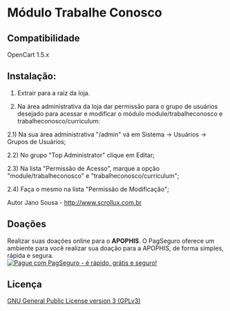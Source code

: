 <h1>Módulo Trabalhe Conosco</h1>

<h2>Compatibilidade</h2>

OpenCart 1.5.x
<h2>Instalação:</h2>

1) Extrair para a raiz da loja.

2) Na área administrativa da loja dar permissão para o grupo de usuários desejado para acessar e modificar o módulo module/trabalheconosco e trabalheconosco/curriculum:

2.1) Na sua área administrativa "/admin" vá em Sistema -> Usuários -> Grupos de Usuários;

2.2) No grupo "Top Administrator" clique em Editar;

2.3) Na lista "Permissão de Acesso", marque a opção "module/trabalheconosco" e "trabalheconosco/curriculum";

2.4) Faça o mesmo na lista "Permissão de Modificação";

Autor Jano Sousa - http://www.scrollux.com.br
<h2>Doações</h2>
Realizar suas doações online para o <b>APOPHIS</b>. O PagSeguro oferece um ambiente para você realizar sua doação para a APOPHIS, de forma simples, rápida e segura.<br />
<a href="https://pagseguro.uol.com.br/checkout/doacao.jhtml?email_cobranca=suporte@apophis.com.br&moeda=BRL" target="_blank"><img src="https://p.simg.uol.com.br/out/pagseguro/i/botoes/doacoes/205x30-doar.gif" alt="Pague com PagSeguro - é rápido, grátis e seguro!"></a>
<h2>Licença</h2>
<a href="https://github.com/apophis-cms/trabalhe-conosco/master/license.txt">GNU General Public License version 3 (GPLv3)</a>
